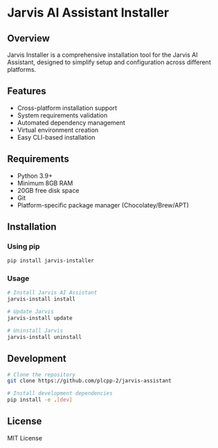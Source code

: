 # Jarvis AI Assistant Installer

## Overview
Jarvis Installer is a comprehensive installation tool for the Jarvis AI Assistant, designed to simplify setup and configuration across different platforms.

## Features
- Cross-platform installation support
- System requirements validation
- Automated dependency management
- Virtual environment creation
- Easy CLI-based installation

## Requirements
- Python 3.9+
- Minimum 8GB RAM
- 20GB free disk space
- Git
- Platform-specific package manager (Chocolatey/Brew/APT)

## Installation

### Using pip
```bash
pip install jarvis-installer
```

### Usage
```bash
# Install Jarvis AI Assistant
jarvis-install install

# Update Jarvis
jarvis-install update

# Uninstall Jarvis
jarvis-install uninstall
```

## Development
```bash
# Clone the repository
git clone https://github.com/plcpp-2/jarvis-assistant

# Install development dependencies
pip install -e .[dev]
```

## License
MIT License
